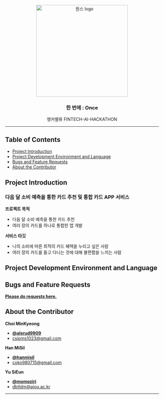 <p align="center">
    <img src="https://user-images.githubusercontent.com/59993071/91258055-6434f100-e7a6-11ea-8f01-39e45af9d485.png" alt="원스 logo" width="300" height="300">
</p>

<h3 align="center">한 번에 : Once</h3>

<p align="center">
  앵커밸류 FINTECH-AI-HACKATHON
</p>


* * *


## Table of Contents

- [Project Introduction](#Project-Introduction)
- [Project Development Environment and Language](#Project-Development-Environment-and-Language)
- [Bugs and Feature Requests](#Bugs-and-Feature-Requests)
- [About the Contributor](#About-the-Contributor)


## Project Introduction

### 다음 달 소비 예측을 통한 카드 추천 및 통합 카드 APP 서비스

**프로젝트 목적**

- 다음 달 소비 예측을 통한 카드 추천
- 여러 장의 카드를 하나로 통합한 앱 개발

**서비스 타깃**

- 나의 소비에 따른 최적의 카드 혜택을 누리고 싶은 사람
- 여러 장의 카드를 들고 다니는 것에 대해 불편함을 느끼는 사람

## Project Development Environment and Language


## Bugs and Feature Requests

[**Please do requests here.**](https://github.com/alsrud9909/Fintech_AI_Hackathon/issues)


## About the Contributor

**Choi MinKyeong**
- [**@alsrud9909**](https://github.com/alsrud9909)   
- <csipms1023@gmail.com>  

**Han MiSil**
- [**@hanmisil**](https://github.com/hanmisil)
- <coko980715@gmail.com>

**Yu SiEun**
- [**@momoziri**](https://github.com/momoziri)
- <dbtldm@ajou.ac.kr>


* * *
